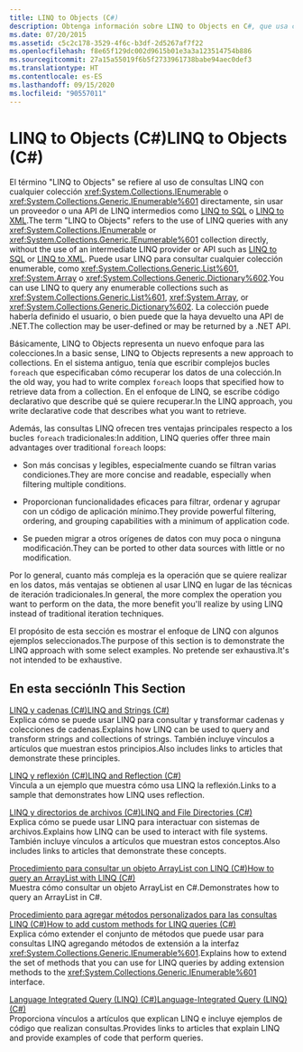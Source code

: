 ```yaml
---
title: LINQ to Objects (C#)
description: Obtenga información sobre LINQ to Objects en C#, que usa consultas LINQ con cualquier colección IEnumerable o IEnumerable<T> sin una API o proveedor LINQ intermedios.
ms.date: 07/20/2015
ms.assetid: c5c2c178-3529-4f6c-b3df-2d5267af7f22
ms.openlocfilehash: f8e65f129dc002d9615b01e3a3a123514754b886
ms.sourcegitcommit: 27a15a55019f6b5f2733961738babe94aec0def3
ms.translationtype: HT
ms.contentlocale: es-ES
ms.lasthandoff: 09/15/2020
ms.locfileid: "90557011"
---
```

# <a name="linq-to-objects-c"></a><span data-ttu-id="b319c-103">LINQ to Objects (C#)</span><span class="sxs-lookup"><span data-stu-id="b319c-103">LINQ to Objects (C#)</span></span>

<span data-ttu-id="b319c-104">El término "LINQ to Objects" se refiere al uso de consultas LINQ con cualquier colección <xref:System.Collections.IEnumerable> o <xref:System.Collections.Generic.IEnumerable%601> directamente, sin usar un proveedor o una API de LINQ intermedios como [LINQ to SQL](../../../../framework/data/adonet/sql/linq/index.md) o [LINQ to XML](../../../../standard/linq/linq-xml-overview.md).</span><span class="sxs-lookup"><span data-stu-id="b319c-104">The term "LINQ to Objects" refers to the use of LINQ queries with any <xref:System.Collections.IEnumerable> or <xref:System.Collections.Generic.IEnumerable%601> collection directly, without the use of an intermediate LINQ provider or API such as [LINQ to SQL](../../../../framework/data/adonet/sql/linq/index.md) or [LINQ to XML](../../../../standard/linq/linq-xml-overview.md).</span></span> <span data-ttu-id="b319c-105">Puede usar LINQ para consultar cualquier colección enumerable, como <xref:System.Collections.Generic.List%601>, <xref:System.Array> o <xref:System.Collections.Generic.Dictionary%602>.</span><span class="sxs-lookup"><span data-stu-id="b319c-105">You can use LINQ to query any enumerable collections such as <xref:System.Collections.Generic.List%601>, <xref:System.Array>, or <xref:System.Collections.Generic.Dictionary%602>.</span></span> <span data-ttu-id="b319c-106">La colección puede haberla definido el usuario, o bien puede que la haya devuelto una API de .NET.</span><span class="sxs-lookup"><span data-stu-id="b319c-106">The collection may be user-defined or may be returned by a .NET API.</span></span>  
  
 <span data-ttu-id="b319c-107">Básicamente, LINQ to Objects representa un nuevo enfoque para las colecciones.</span><span class="sxs-lookup"><span data-stu-id="b319c-107">In a basic sense, LINQ to Objects represents a new approach to collections.</span></span> <span data-ttu-id="b319c-108">En el sistema antiguo, tenía que escribir complejos bucles `foreach` que especificaban cómo recuperar los datos de una colección.</span><span class="sxs-lookup"><span data-stu-id="b319c-108">In the old way, you had to write complex `foreach` loops that specified how to retrieve data from a collection.</span></span> <span data-ttu-id="b319c-109">En el enfoque de LINQ, se escribe código declarativo que describe qué se quiere recuperar.</span><span class="sxs-lookup"><span data-stu-id="b319c-109">In the LINQ approach, you write declarative code that describes what you want to retrieve.</span></span>  
  
 <span data-ttu-id="b319c-110">Además, las consultas LINQ ofrecen tres ventajas principales respecto a los bucles `foreach` tradicionales:</span><span class="sxs-lookup"><span data-stu-id="b319c-110">In addition, LINQ queries offer three main advantages over traditional `foreach` loops:</span></span>  
  
- <span data-ttu-id="b319c-111">Son más concisas y legibles, especialmente cuando se filtran varias condiciones.</span><span class="sxs-lookup"><span data-stu-id="b319c-111">They are more concise and readable, especially when filtering multiple conditions.</span></span>  
  
- <span data-ttu-id="b319c-112">Proporcionan funcionalidades eficaces para filtrar, ordenar y agrupar con un código de aplicación mínimo.</span><span class="sxs-lookup"><span data-stu-id="b319c-112">They provide powerful filtering, ordering, and grouping capabilities with a minimum of application code.</span></span>  
  
- <span data-ttu-id="b319c-113">Se pueden migrar a otros orígenes de datos con muy poca o ninguna modificación.</span><span class="sxs-lookup"><span data-stu-id="b319c-113">They can be ported to other data sources with little or no modification.</span></span>  
  
 <span data-ttu-id="b319c-114">Por lo general, cuanto más compleja es la operación que se quiere realizar en los datos, más ventajas se obtienen al usar LINQ en lugar de las técnicas de iteración tradicionales.</span><span class="sxs-lookup"><span data-stu-id="b319c-114">In general, the more complex the operation you want to perform on the data, the more benefit you'll realize by using LINQ instead of traditional iteration techniques.</span></span>  
  
 <span data-ttu-id="b319c-115">El propósito de esta sección es mostrar el enfoque de LINQ con algunos ejemplos seleccionados.</span><span class="sxs-lookup"><span data-stu-id="b319c-115">The purpose of this section is to demonstrate the LINQ approach with some select examples.</span></span> <span data-ttu-id="b319c-116">No pretende ser exhaustiva.</span><span class="sxs-lookup"><span data-stu-id="b319c-116">It's not intended to be exhaustive.</span></span>  
  
## <a name="in-this-section"></a><span data-ttu-id="b319c-117">En esta sección</span><span class="sxs-lookup"><span data-stu-id="b319c-117">In This Section</span></span>  
 [<span data-ttu-id="b319c-118">LINQ y cadenas (C#)</span><span class="sxs-lookup"><span data-stu-id="b319c-118">LINQ and Strings (C#)</span></span>](./linq-and-strings.md)  
 <span data-ttu-id="b319c-119">Explica cómo se puede usar LINQ para consultar y transformar cadenas y colecciones de cadenas.</span><span class="sxs-lookup"><span data-stu-id="b319c-119">Explains how LINQ can be used to query and transform strings and collections of strings.</span></span> <span data-ttu-id="b319c-120">También incluye vínculos a artículos que muestran estos principios.</span><span class="sxs-lookup"><span data-stu-id="b319c-120">Also includes links to articles that demonstrate these principles.</span></span>  
  
 [<span data-ttu-id="b319c-121">LINQ y reflexión (C#)</span><span class="sxs-lookup"><span data-stu-id="b319c-121">LINQ and Reflection (C#)</span></span>](how-to-query-an-assembly-s-metadata-with-reflection-linq.md)  
 <span data-ttu-id="b319c-122">Vincula a un ejemplo que muestra cómo usa LINQ la reflexión.</span><span class="sxs-lookup"><span data-stu-id="b319c-122">Links to a sample that demonstrates how LINQ uses reflection.</span></span>  
  
 [<span data-ttu-id="b319c-123">LINQ y directorios de archivos (C#)</span><span class="sxs-lookup"><span data-stu-id="b319c-123">LINQ and File Directories (C#)</span></span>](./linq-and-file-directories.md)  
 <span data-ttu-id="b319c-124">Explica cómo se puede usar LINQ para interactuar con sistemas de archivos.</span><span class="sxs-lookup"><span data-stu-id="b319c-124">Explains how LINQ can be used to interact with file systems.</span></span> <span data-ttu-id="b319c-125">También incluye vínculos a artículos que muestran estos conceptos.</span><span class="sxs-lookup"><span data-stu-id="b319c-125">Also includes links to articles that demonstrate these concepts.</span></span>  
  
 [<span data-ttu-id="b319c-126">Procedimiento para consultar un objeto ArrayList con LINQ (C#)</span><span class="sxs-lookup"><span data-stu-id="b319c-126">How to query an ArrayList with LINQ (C#)</span></span>](./how-to-query-an-arraylist-with-linq.md)  
 <span data-ttu-id="b319c-127">Muestra cómo consultar un objeto ArrayList en C#.</span><span class="sxs-lookup"><span data-stu-id="b319c-127">Demonstrates how to query an ArrayList in C#.</span></span>  
  
 [<span data-ttu-id="b319c-128">Procedimiento para agregar métodos personalizados para las consultas LINQ (C#)</span><span class="sxs-lookup"><span data-stu-id="b319c-128">How to add custom methods for LINQ queries (C#)</span></span>](./how-to-add-custom-methods-for-linq-queries.md)  
 <span data-ttu-id="b319c-129">Explica cómo extender el conjunto de métodos que puede usar para consultas LINQ agregando métodos de extensión a la interfaz <xref:System.Collections.Generic.IEnumerable%601>.</span><span class="sxs-lookup"><span data-stu-id="b319c-129">Explains how to extend the set of methods that you can use for LINQ queries by adding extension methods to the <xref:System.Collections.Generic.IEnumerable%601> interface.</span></span>  
  
 [<span data-ttu-id="b319c-130">Language Integrated Query (LINQ) (C#)</span><span class="sxs-lookup"><span data-stu-id="b319c-130">Language-Integrated Query (LINQ) (C#)</span></span>](./index.md)  
 <span data-ttu-id="b319c-131">Proporciona vínculos a artículos que explican LINQ e incluye ejemplos de código que realizan consultas.</span><span class="sxs-lookup"><span data-stu-id="b319c-131">Provides links to articles that explain LINQ and provide examples of code that perform queries.</span></span>
